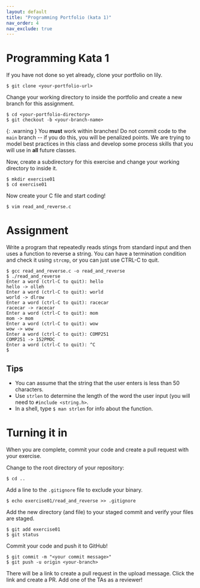 ```yaml
---
layout: default
title: "Programming Portfolio (kata 1)"
nav_order: 4
nav_exclude: true
---
```


# Programming Kata 1

If you have not done so yet already, clone your portfolio on lily. 

```
$ git clone <your-portfolio-url>
```

Change your working directory to inside the portfolio and create a new branch
for this assignment.

```
$ cd <your-portfolio-directory>
$ git checkout -b <your-branch-name>
```

{: .warning }
You __must__ work within branches! Do not commit code to the `main` branch -- if
you do this, you will be penalized points. We are trying to model best practices
in this class and develop some process skills that you will use in __all__
future classes.

Now, create a subdirectory for this exercise and change your working directory
to inside it.

```
$ mkdir exercise01
$ cd exercise01
```

Now create your C file and start coding!

```
$ vim read_and_reverse.c
```

# Assignment

Write a program that repeatedly reads stings from standard input and then uses a
function to reverse a string. You can have a termination condition and check it
using `strcmp`, or you can just use CTRL-C to quit.

```
$ gcc read_and_reverse.c -o read_and_reverse
$ ./read_and_reverse
Enter a word (ctrl-C to quit): hello
hello -> olleh
Enter a word (ctrl-C to quit): world
world -> dlrow
Enter a word (ctrl-C to quit): racecar
racecar -> racecar
Enter a word (ctrl-C to quit): mom
mom -> mom
Enter a word (ctrl-C to quit): wow
wow -> wow
Enter a word (ctrl-C to quit): COMP251
COMP251 -> 152PMOC
Enter a word (ctrl-C to quit): ^C
$
```

## Tips

* You can assume that the string that the user enters is less than 50
  characters.
* Use `strlen` to determine the length of the word the user input (you will need
  to `#include <string.h>`.
* In a shell, type `$ man strlen` for info about the function.

# Turning it in

When you are complete, commit your code and create a pull request with your
exercise. 

Change to the root directory of your repository:

```
$ cd ..                 
```

Add a line to the `.gitignore` file to exclude your binary.

```
$ echo exercise01/read_and_reverse >> .gitignore
```

Add the new directory (and file) to your staged commit and verify your files 
are staged.

```
$ git add exercise01   
$ git status
```

Commit your code and push it to GitHub!

```
$ git commit -m "<your commit message>"
$ git push -u origin <your-branch>
```

There will be a link to create a pull request in the upload message. Click the
link and create a PR. Add one of the TAs as a reviewer!
